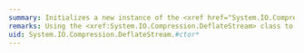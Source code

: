 ```yaml
---
summary: Initializes a new instance of the <xref href="System.IO.Compression.DeflateStream"></xref> class.
remarks: Using the <xref:System.IO.Compression.DeflateStream> class to compress a file larger than 4 GB will cause an exception.
uid: System.IO.Compression.DeflateStream.#ctor*
---
```

